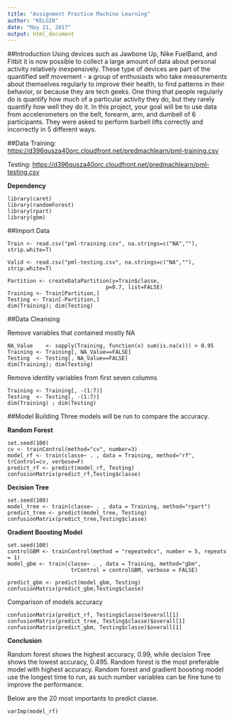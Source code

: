 ```yaml
---
title: "Assignment Practice Machine Learning"
author: "KELGIN"
date: "May 21, 2017"
output: html_document
---
```


##Introduction
Using devices such as Jawbone Up, Nike FuelBand, and Fitbit it is now possible to collect a large amount of data about personal activity relatively inexpensively. These type of devices are part of the quantified self movement - a group of enthusiasts who take measurements about themselves regularly to improve their health, to find patterns in their behavior, or because they are tech geeks. One thing that people regularly do is quantify how much of a particular activity they do, but they rarely quantify how well they do it. In this project, your goal will be to use data from accelerometers on the belt, forearm, arm, and dumbell of 6 participants. They were asked to perform barbell lifts correctly and incorrectly in 5 different ways.

##Data
Training: https://d396qusza40orc.cloudfront.net/predmachlearn/pml-training.csv

Testing: https://d396qusza40orc.cloudfront.net/predmachlearn/pml-testing.csv

**Dependency**
```{r results='hide', message=FALSE, warning=FALSE}
library(caret)
library(randomForest)
library(rpart)
library(gbm)
```

##Import Data

```{r message=FALSE, warning=FALSE}
Train <- read.csv("pml-training.csv", na.strings=c("NA",""), strip.white=T)

Valid <- read.csv("pml-testing.csv", na.strings=c("NA",""), strip.white=T)

Partition <- createDataPartition(y=Train$classe,
                               p=0.7, list=FALSE)
Training <- Train[Partition,]
Testing <- Train[-Partition,]
dim(Training); dim(Testing)
```

##Data Cleansing

Remove variables that contained mostly NA

```{r message=FALSE, warning=FALSE}
NA_Value    <- sapply(Training, function(x) sum(is.na(x))) > 0.95
Training <- Training[, NA_Value==FALSE]
Testing  <- Testing[, NA_Value==FALSE]
dim(Training); dim(Testing)
```

Remove identity variables from first seven columns
```{r message=FALSE, warning=FALSE}
Training <- Training[, -(1:7)]
Testing  <- Testing[, -(1:7)]
dim(Training) ; dim(Testing)
```

##Model Building
Three models will be run to compare the accuracy.

**Random Forest**
```{r message=FALSE, warning=FALSE}
set.seed(100)
cv <- trainControl(method="cv", number=3)
model_rf <- train(classe~ . , data = Training, method="rf", trControl=cv, verbose=F)
predict_rf <- predict(model_rf, Testing)
confusionMatrix(predict_rf,Testing$classe)
```

**Decision Tree**
```{r message=FALSE, warning=FALSE}
set.seed(100)
model_tree <- train(classe~ . , data = Training, method="rpart")
predict_tree <- predict(model_tree, Testing)
confusionMatrix(predict_tree,Testing$classe)
```

**Gradient Boosting Model**
```{r message=FALSE, warning=FALSE}
set.seed(100)
controlGBM <- trainControl(method = "repeatedcv", number = 5, repeats = 1)
model_gbm <- train(classe~ . , data = Training, method="gbm",
                    trControl = controlGBM, verbose = FALSE)
```
```{r message=FALSE, warning=FALSE}
predict_gbm <- predict(model_gbm, Testing)
confusionMatrix(predict_gbm,Testing$classe)
```

Comparison of models accuracy
```{r message=FALSE, warning=FALSE}
confusionMatrix(predict_rf, Testing$classe)$overall[1]
confusionMatrix(predict_tree, Testing$classe)$overall[1]
confusionMatrix(predict_gbm, Testing$classe)$overall[1]
```

**Conclusion**

Random forest shows the highest accuracy, 0.99, while decision Tree shows the lowest accuracy, 0.495. Random forest is the most preferable model with highest accuracy. Random forest and gradient boosting model use the longest time to run, as such number variables can be fine tune to improve the performance. 

Below are the 20 most importants to predict classe.
```{r message=FALSE, warning=FALSE}
varImp(model_rf)
```
